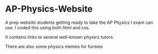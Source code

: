 # AP-Physics-Website
A prep website students getting ready to take the AP Physics I exam can use. 
I coded this using both html and css.

It contains links to several well-known physics tutors.

There are also some physics memes for funsies
